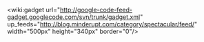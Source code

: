 <wiki:gadget url="http://google-code-feed-gadget.googlecode.com/svn/trunk/gadget.xml" up\_feeds="http://blog.minderupt.com/category/spectacular/feed/" width="500px" height="340px" border="0"/>